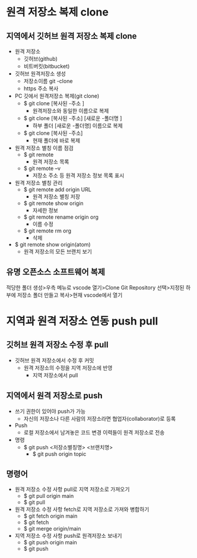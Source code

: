 # 원격 저장소 복제 clone
## 지역에서 깃허브 원격 저장소 복제 clone
* 원격 저장소
    * 깃허브(github)
    * 비트버킷(bitbucket)
* 깃허브 원격저장소 생성
    * 저장소이름 git
-clone
    * https 주소 복사
*  PC 깃에서 원격저장소 복제(git clone) 
    * $ git clone [복사된
-주소
]
        * 원격저장소와 동일한 이름으로 복제
    * $ git clone [복사된
-주소] [새로운
-폴더명
]
        * 하부 폴더
[새로운
-폴더명] 이름으로 복제
    * $ git clone [복사된
-주소] 
        * 현재 폴더에 바로 복제
* 원격 저장소 별칭 이름 점검
    * $ git remote
        * 원격 저장소 목록
    * $ git remote –v
        * 저장소 주소 등 원격 저장소 정보 목록 표시
* 원격 저장소 별칭 관리
    * $ git remote add origin URL
        * 원격 저장소 별칭 저장
    * $ git remote show origin
        * 자세한 정보
    * $ git remote rename origin org
        * 이름 수정
    * $ git remote rm org
        * 삭제
* $ git remote show origin(atom)
    * 원격 저장소의 모든 브랜치 보기
## 유명 오픈소스 소프트웨어 복제
적당한 폴더 생성>우측 메뉴로 vscode 열기>Clone Git Repository 선택>지정된 하부에 저장소 폴더 만들고 복사>현재 vscode에서 열기
# 지역과 원격 저장소 연동 push pull
## 깃허브 원격 저장소 수정 후 pull
* 깃허브 원격 저장소에서 수정 후 커밋
    * 원격 저장소의 수정을 지역 저장소에 반영
        * 지역 저장소에서 pull
## 지역에서 원격 저장소로 push
* 쓰기 권한이 있어야 push가 가능
    * 자신의 저장소나 다른 사람의 저장소라면 협업자(collaborator)로 등록
* Push
    * 로컬 저장소에서 남겨놓은 코드 변경 이력들이 원격 저장소로 전송
* 명령
    * $ git push <저장소별칭명> <브랜치명>
        * $ git push origin topic
## 명령어
* 원격 저장소 수정 사항 pull로 지역 저장소로 가져오기
    * $ git pull origin main
    * $ git pull
* 원격 저장소 수정 사항 fetch로 지역 저장소로 가져와 병합하기
    * $ git fetch origin main
    * $ git fetch
    * $ git merge origin/main
* 지역 저장소 수정 사항 push로 원격저장소 보내기
    * $ git push origin main
    * $ git push 

